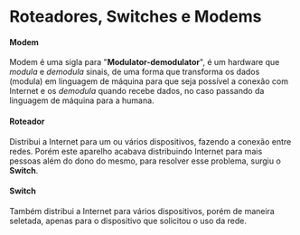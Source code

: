 # Roteadores, Switches e Modems

#### Modem

Modem é uma sigla para "**Modulator-demodulator**", é um hardware que *modula* e *demodula* sinais, de uma forma que transforma os dados (modula) em linguagem de máquina para que seja possível a conexão com Internet e os *demodula* quando recebe dados, no caso passando da linguagem de máquina para  a humana.

#### Roteador

Distribui a Internet para um ou vários dispositivos, fazendo a conexão entre redes. Porém este aparelho acabava distribuindo Internet para mais pessoas além do dono do mesmo, para resolver esse problema, surgiu o **Switch**.

#### Switch

Também distribui a Internet para vários dispositivos, porém de maneira seletada, apenas para o dispositivo que solicitou o uso da rede.
